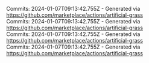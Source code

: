 Commits: 2024-01-07T09:13:42.755Z - Generated via https://github.com/marketplace/actions/artificial-grass
<br>
Commits: 2024-01-07T09:13:42.755Z - Generated via https://github.com/marketplace/actions/artificial-grass
<br>
Commits: 2024-01-07T09:13:42.755Z - Generated via https://github.com/marketplace/actions/artificial-grass
<br>
Commits: 2024-01-07T09:13:42.755Z - Generated via https://github.com/marketplace/actions/artificial-grass
<br>
